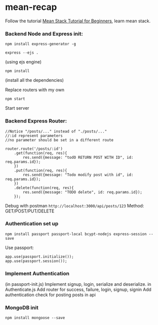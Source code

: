 # mean-recap
Follow the tutorial [Mean Stack Tutorial for Beginners](https://github.com/hwz/chirp), learn mean stack.

### Backend Node and Express init:
```
npm install express-generator -g
```
```
express --ejs . 
```
(using ejs engine)
```
npm install
```
(install all the dependencies)

Replace routers with my own
```
npm start
```
Start server

### Backend Express Router:
```
//Notice "/posts/..." instead of "./posts/..."
//:id represent parameters
//no parameter should be set in a different route

router.route('/posts/:id')
    .get(function(req, res){
        res.send({message: "todO RETURN POST WITH ID", id: req.params.id});
    })
    .put(function(req, res){
        res.send({message: "Todo modify post with id", id: req.params.id});
    })
    .delete(function(req, res){
        res.send({message: "TODO delete", id: req.params.id});
    });
```
Debug with postman
`http://localhost:3000/api/posts/123`  Method: GET/POST/PUT/DELETE

### Authentication set up
```
npm install passport passport-local bcypt-nodejs express-session --save 
```

Use passport: 
```
app.use(passport.initialize());
app.use(passport.session());
```

### Implement Authentication
(in passport-init.js)
Implement signup, login, serialize and deserialize.
in Authenticate.js
Add router for success, failure, login, signup, signin
Add authentication check for posting posts in api

### MongoDB init
```
npm install mongoose --save
```

